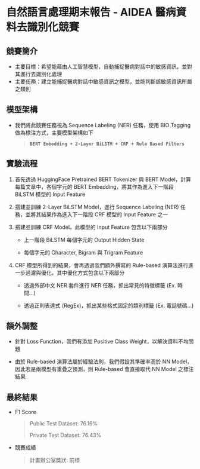 # 自然語言處理期末報告 - AIDEA 醫病資料去識別化競賽


## 競賽簡介

- 主要目標：希望能藉由人工智慧模型，自動捕捉醫病對話中的敏感資訊，並對其進行去識別化處理
- 主要任務：建立能捕捉醫病對話中敏感資訊之模型，並能判斷該敏感資訊所屬之類別


## 模型架構

- 我們將此競賽任務視為 Sequence Labeling (NER) 任務，使用 BIO Tagging 做為標注方式，主要模型架構如下

    > **```BERT Embedding + 2-Layer BiLSTM + CRF + Rule Based Filters```**


## 實驗流程

1. 首先透過 HuggingFace Pretrained BERT Tokenizer 與 BERT Model，計算每篇文章中，各個字元的 BERT Embedding，將其作為進入下一階段 BiLSTM 模型的 Input Feature

3. 搭建並訓練 2-Layer BiLSTM Model，進行 Sequence Labeling (NER) 任務，並將其結果作為進入下一階段 CRF 模型的 Input Feature 之一

5. 搭建並訓練 CRF Model，此模型的 Input Feature 包含以下兩部分

    - 上一階段 BiLSTM 每個字元的 Output Hidden State
    
    - 每個字元的 Character, Bigram 與 Trigram Feature
    
4. CRF 模型所得到的結果，會再透過我們額外撰寫的 Rule-based 演算法進行進一步過濾與優化，其中優化方式包含以下兩部分

    - 透過外部中文 NER 套件進行 NER 任務，抓出常見的特徵標籤 (Ex. 時間...)
    
    - 透過正則表達式 (RegEx)，抓出某些格式固定的類別標籤 (Ex. 電話號碼...)


## 額外調整

- 針對 Loss Function，我們有添加 Positive Class Weight，以解決資料不均問題

- 由於 Rule-based 演算法屬於經驗法則，我們假設其準確率高於 NN Model，因此若是兩模型有重疊之預測，則 Rule-based 會直接取代 NN Model 之標注結果


## 最終結果

- F1 Score

    > Public Test Dataset: 76.16%
    >
    > Private Test Dataset: 76.43%
    
- 競賽成績

    > 計畫辦公室獎狀: 前標
    
 
